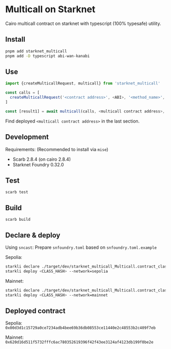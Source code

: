 # Multicall on Starknet

Cairo multicall contract on starknet with typescript (100% typesafe) utility.

## Install

```sh
pnpm add starknet_multicall
pnpm add -D typescript abi-wan-kanabi
```
## Use

```ts
import {createMulticallRequest, multicall} from 'starknet_multicall'

const calls = [
  createMulticallRequest('<contract address>', <ABI>, '<method_name>', [<method_arg1>, <method_arg2>]),
]

const [result1] = await multicall(calls, <multicall contract address>, <providerOrAccount>)
```

Find deployed `<multicall contract address>` in the last section.

## Development

Requirements: (Recommended to install via `mise`)

-   Scarb 2.8.4 (on cairo 2.8.4)
-   Starknet Foundry 0.32.0

## Test

`scarb test`

## Build

`scarb build`

## Declare & deploy

Using `sncast`: Prepare `snfoundry.toml` based on `snfoundry.toml.example`

Sepolia:
```sh
starkli declare ./target/dev/starknet_multicall_Multicall.contract_class.json --compiler-version=2.8.2 --network=sepolia
starkli deploy <CLASS_HASH> --network=sepolia
```

Mainnet:
```sh
starkli declare ./target/dev/starknet_multicall_Multicall.contract_class.json --compiler-version=2.8.2 --network=mainnet
starkli deploy <CLASS_HASH> --network=mainnet
```

## Deployed contract

Sepolia: `0x00d3d1c15729a0ce7234adb4bee69b36db08553ce11440e2c48553b2c409f7eb`

Mainnet: `0x620d16d511f5732fffc6ac780352619396f42f43ee3124af4123db199f0be2e`
